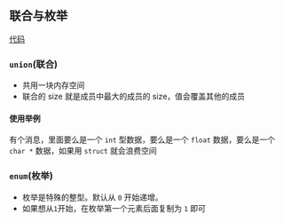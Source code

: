 ## 联合与枚举

[代码](../../c_from_hello_code/41_union_enum/main.c)

### `union`(联合)
- 共用一块内存空间
- 联合的 size 就是成员中最大的成员的 size，值会覆盖其他的成员

#### 使用举例

有个消息，里面要么是一个 `int` 型数据，要么是一个 `float` 数据，要么是一个 `char *` 数据，如果用 `struct` 就会浪费空间

### `enum`(枚举)

- 枚举是特殊的整型。默认从 `0` 开始递增。
- 如果想从`1`开始，在枚举第一个元素后面复制为 `1` 即可
